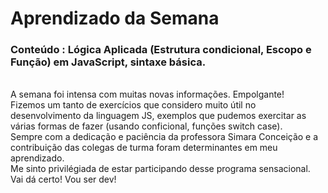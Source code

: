# Aprendizado da Semana
### Conteúdo : Lógica Aplicada (Estrutura condicional, Escopo e Função) em JavaScript, sintaxe básica.
<br>
A semana foi intensa com muitas novas informações. Empolgante! <br>
Fizemos um tanto de exercícios que considero muito útil no desenvolvimento da linguagem JS, exemplos que pudemos exercitar as várias formas de fazer (usando conficional, funções switch case). <br>
Sempre com a dedicação e paciência da professora Simara Conceição e a contribuição das colegas de turma foram determinantes em meu aprendizado. <br>
Me sinto privilégiada de estar participando desse programa sensacional. Vai dá certo! Vou ser dev! 


